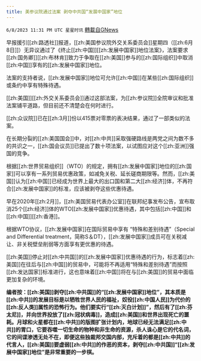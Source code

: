 ```yaml
---
title: 美参议院通过法案 剥夺中共国“发展中国家”地位
---
```

`6/8/2023 11:31 PM UTC 星星时讯` [轉載自GNews](https://gnews.org/articles/1369798)

早报援引[[zh:路透社]]报道，[[zh:美国参议院外交关系委员会]]星期四（[[zh:6月8日]]）无异议通过了《终止[[zh:中国]][[zh:发展中国家]]地位法案》，法案要求[[zh:国务卿]][[zh:布林肯]]致力于争取在[[zh:美国]]参与的[[zh:国际组织]]中取消[[zh:中国]]享有的[[zh:发展中国家]]地位。

  

法案的支持者说，[[zh:发展中国家]]地位可允许[[zh:中国]]在某些[[zh:国际组织]]或条约中享有特殊待遇。

  

[[zh:美国]][[zh:外交关系委员会]]通过这部法案，为[[zh:参议院]]全院审议和批准法案铺平道路，但目前还不清楚会在何时进行。

  

[[zh:众议院]]已在[[zh:3月]]份以415票对零票的表决结果，通过了一部类似的法案。

  

在长期分裂的[[zh:美国国会]]中，对[[zh:中共]]采取强硬路线是两党之间为数不多的共识之一，[[zh:国会议员]]已提出了数十项法案，以试图应对这个[[zh:亚洲]]强国的竞争。

  

根据[[zh:世界贸易组织]]（WTO）的规定，拥有[[zh:发展中国家]]地位的[[zh:国家]]可以享有一系列贸易优惠政策，如减免关税、延长磋商期限等。然而，[[zh:美国]]认为[[zh:中国]]已经成为世界上最大的出口国和第二大[[zh:经济]]体，不再符合[[zh:发展中国家]]的标准，应该被剥夺这些优惠待遇。

  

早在2020年[[zh:2月]]，[[zh:美国贸易代表办公室]]在联邦纪事发布公告，宣布取消25个[[zh:经济]]体的WTO[[zh:发展中国家]]优惠待遇，其中包括[[zh:中国]]和[[zh:中国]][[zh:香港]]。

  

根据WTO协议，[[zh:发展中国家]]在国际贸易中享有 “特殊和差别待遇”（Special and Differential treatment，简称S＆DT），[[zh:发展中国家]]成员可在关税减让、非关税壁垒削弱等方面享有更优惠的待遇。

  

[[zh:美国]]停止对[[zh:中共国]]的[[zh:发展中国家]]优惠待遇的行为，标志着[[zh:美国]]在往后与[[zh:中国]]的贸易中，可能将不再适用“特殊和差别待遇”而按照[[zh:发达国家]]标准进行，这也意味着[[zh:中国]]将在与[[zh:美国]]的贸易中面临更加复杂的环境。

  

**编者按：[[zh:美国]]剥夺[[zh:中共国]]的“[[zh:发展中国家]]地位”，其本质是[[zh:中共]]的发展目标是以牺牲世界人民的福祉，奴役[[zh:中国人民]]为代价的[[zh:反人类]]属性的恐怖行为。他们要实行“[[zh:灭白计划]]”，然后有了[[zh:芬太尼]]，并向世界投放了[[zh:冠状病毒]]，造成[[zh:美国]]和世界出现死亡的噩耗。月球和火星都在[[zh:中共]]的版图扩张计划内，地球已经无法满足[[zh:中共]]的胃口，它要吞噬一切生命的物种和非生命的资源，杀人诛心是它的代名词，它的间谍渗透无处不在，即便这些独裁邦交国内部，充斥着的都是[[zh:中共]]的代言人，[[zh:美国]]要虚弱[[zh:中共]]的作恶的资本，剥夺[[zh:中共国]]“[[zh:发展中国家]]地位”是非常重要的一步棋。**
